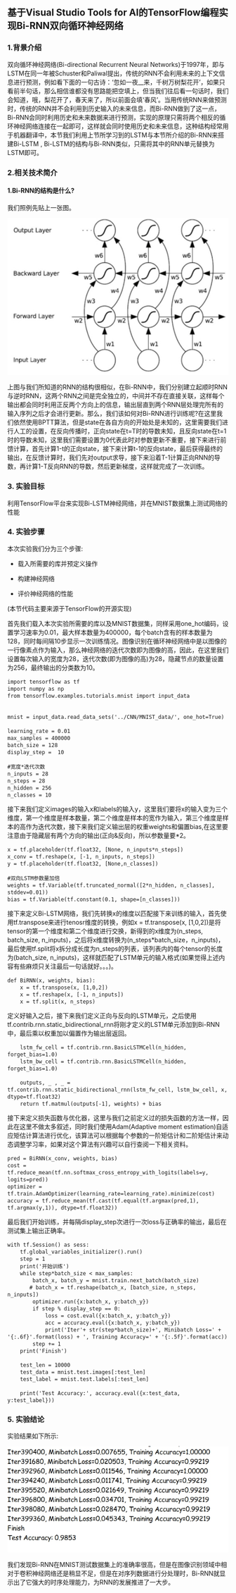 ## **基于Visual Studio Tools for AI的TensorFlow编程实现Bi-RNN双向循环神经网络**

### **1.背景介绍**

双向循环神经网络(Bi-directional Recurrent Neural Networks)于1997年，即与LSTM在同一年被Schuster和Paliwal提出，传统的RNN不会利用未来的上下文信息进行预测，例如看下面的一句古诗：‘忽如一夜__来，千树万树梨花开’，如果只看前半句话，那么相信谁都没有思路能把空填上，但当我们往后看一句话时，我们会知道，哦，梨花开了，春天来了，所以前面会填‘春风’。当用传统RNN来做预测时，传统的RNN并不会利用到历史输入的未来信息，而Bi-RNN做到了这一点，Bi-RNN会同时利用历史和未来数据来进行预测，实现的原理只需将两个相反的循环神经网络连接在一起即可，这样就会同时使用历史和未来信息，这种结构经常用于机器翻译中，本节我们利用上节所学习到的LSTM与本节所介绍的Bi-RNN来搭建Bi-LSTM , Bi-LSTM的结构与Bi-RNN类似，只需将其中的RNN单元替换为LSTM即可。



### **2.相关技术简介**

#### **1.Bi-RNN的结构是什么?**

我们照例先贴上一张图。

![img](./images/wps17.jpg) 

上图与我们所知道的RNN的结构很相似，在Bi-RNN中，我们分别建立起顺时RNN与逆时RNN，这两个RNN之间是完全独立的，中间并不存在直接关联，这样每个输出都会同时利用正反两个方向上的信息，输出层直到两个RNN层处理完所有的输入序列之后才会进行更新。那么，我们该如何对Bi-RNN进行训练呢?在这里我们依然使用BPTT算法，但是state在各自方向的开始处是未知的，这里需要我们进行人工的设置，在反向传播时，正向state在t=T时的导数未知，且反向state在t=1时的导数未知，这里我们需要设置为0代表此时对参数更新不重要，接下来进行前馈计算，首先计算1-t的正向state，接下来计算t-1的反向state，最后获得最终的输出，在反馈计算时，我们先对output求导，接下来沿着T-1计算正向RNN的导数，再计算1-T反向RNN的导数，然后更新梯度，这样就完成了一次训练。



### **3. 实验目标**

利用TensorFlow平台来实现Bi-LSTM神经网络，并在MNIST数据集上测试网络的性能



### **4.** **实验步骤**

本次实验我们分为三个步骤:

* 载入所需要的库并预定义操作

* 构建神经网络

* 评价神经网络的性能

(本节代码主要来源于TensorFlow的开源实现)

首先我们载入本次实验所需要的库以及MNIST数据集，同样采用one_hot编码，设置学习速率为0.01，最大样本数量为400000，每个batch含有的样本数量为128，同时每间隔10步显示一次训练情况。图像识别在循环神经网络中是以图像的一行像素点作为输入，那么神经网络的迭代次数即为图像的高，因此，在这里我们设置每次输入的宽度为28，迭代次数(即为图像的高)为28，隐藏节点的数量设置为256，最终输出的分类数为10。

```
import tensorflow as tf
import numpy as np
from tensorflow.examples.tutorials.mnist import input_data


mnist = input_data.read_data_sets('../CNN/MNIST_data/', one_hot=True)

learning_rate = 0.01
max_samples = 400000
batch_size = 128
display_step =  10

#宽度*迭代次数
n_inputs = 28
n_steps = 28
n_hidden = 256
n_classes = 10
```

接下来我们定义images的输入x和labels的输入y，这里我们要将x的输入变为三个维度，第一个维度是样本数量，第二个维度是样本的宽作为输入，第三个维度是样本的高作为迭代次数，接下来我们定义输出层的权重weights和偏置bias,在这里要注意由于隐藏层有两个方向的输出(正向&反向)，所以参数量要*2。

```
x = tf.placeholder(tf.float32, [None, n_inputs*n_steps])
x_conv = tf.reshape(x, [-1, n_inputs, n_steps])
y = tf.placeholder(tf.float32, [None,n_classes])

#双向LSTM参数量加倍
weights = tf.Variable(tf.truncated_normal([2*n_hidden, n_classes], stddev=0.01))
bias = tf.Variable(tf.constant(0.1, shape=[n_classes]))
```

接下来定义Bi-LSTM网络，我们先转换x的维度以匹配接下来训练的输入，首先使用tf.transpose来进行tenosr维度的转换，例如x = tf.transpose(x, [1,0,2])是将tensor的第一个维度和第二个维度进行交换，新得到的x维度为(n_steps, batch_size, n_inputs)，之后将x维度转换为(n_steps*batch_size，n_inputs)，最后使用tf.split将x拆分成长度为n_steps的列表，该列表内的每个tensor的长度为(batch_size, n_inputs)，这样就匹配了LSTM单元的输入格式(如果觉得上述内容有些麻烦只关注最后一句话就好。。。)。

```
def BiRNN(x, weights, bias):
    x = tf.transpose(x, [1,0,2])
    x = tf.reshape(x, [-1, n_inputs])
    x = tf.split(x, n_steps)
```

定义好输入之后，接下来我们定义正向与反向的LSTM单元，之后使用tf.contrib.rnn.static_bidirectional_rnn将刚才定义的LSTM单元添加到Bi-RNN中，最后乘以权重加以偏置作为输出层返回。

```
    lstm_fw_cell = tf.contrib.rnn.BasicLSTMCell(n_hidden, forget_bias=1.0)
    lstm_bw_cell = tf.contrib.rnn.BasicLSTMCell(n_hidden, forget_bias=1.0)
   
    outputs, _ , _ = tf.contrib.rnn.static_bidirectional_rnn(lstm_fw_cell, lstm_bw_cell, x, dtype=tf.float32)
    return tf.matmul(outputs[-1], weights) + bias
```

接下来定义损失函数与优化器，这里与我们之前定义过的损失函数的方法一样，因此在这里不做太多叙述，同时我们使用Adam(Adaptive moment estimation)自适应矩估计算法进行优化，该算法可以根据每个参数的一阶矩估计和二阶矩估计来动态调整学习率，如果对这个算法有兴趣可以自行查阅一下相关资料。

```
pred = BiRNN(x_conv, weights, bias)
cost = tf.reduce_mean(tf.nn.softmax_cross_entropy_with_logits(labels=y, logits=pred))
optimizer = tf.train.AdamOptimizer(learning_rate=learning_rate).minimize(cost)
accuracy = tf.reduce_mean(tf.cast(tf.equal(tf.argmax(pred,1), tf.argmax(y,1)), dtype=tf.float32))
```

最后我们开始训练，并每隔display_step次进行一次loss与正确率的输出，最后在测试集上输出正确率。

```
with tf.Session() as sess:
    tf.global_variables_initializer().run()
    step = 1
    print('开始训练')
    while step*batch_size < max_samples:
        batch_x, batch_y = mnist.train.next_batch(batch_size)
       # batch_x = tf.reshape(batch_x, [batch_size, n_steps, n_inputs])
        optimizer.run({x:batch_x, y:batch_y})
        if step % display_step == 0:
            loss = cost.eval({x:batch_x, y:batch_y})
            acc = accuracy.eval({x:batch_x, y:batch_y})
            print('Iter'+ str(step*batch_size)+', Minibatch Loss=' + '{:.6f}'.format(loss) + ', Training Accuracy=' + '{:.5f}'.format(acc))
        step += 1
    print('Finish')
    
    test_len = 10000
    test_data = mnist.test.images[:test_len]
    test_label = mnist.test.labels[:test_len]
    
    print('Test Accuracy:', accuracy.eval({x:test_data, y:test_label}))
```



### **5.** **实验结论**

实验结果如下所示:

![img](./images/wps19.jpg) 

我们发现Bi-RNN在MNIST测试数据集上的准确率很高，但是在图像识别领域中相对于卷积神经网络还是稍显不足，但是在对序列数据进行分处理时，Bi-RNN就显示出了它强大的时序处理能力，为RNN的发展推进了一大步。
